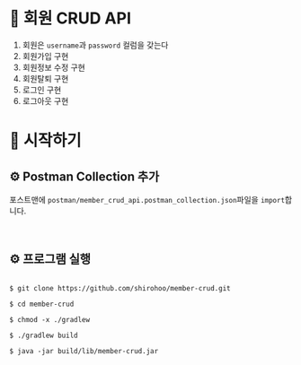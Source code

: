 # 📜 회원 CRUD API

1. 회원은 `username`과 `password` 컬럼을 갖는다
2. 회원가입 구현
3. 회원정보 수정 구현
4. 회원탈퇴 구현
5. 로그인 구현
6. 로그아웃 구현

# 🚀 시작하기

## ⚙ Postman Collection 추가

포스트맨에 `postman/member_crud_api.postman_collection.json`파일을 `import`합니다.

<br />

## ⚙ 프로그램 실행

```shell

$ git clone https://github.com/shirohoo/member-crud.git

$ cd member-crud

$ chmod -x ./gradlew

$ ./gradlew build

$ java -jar build/lib/member-crud.jar
```

<br />
